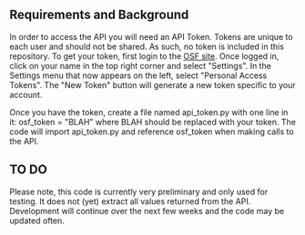 Requirements and Background
-------------

In order to access the API you will need an API Token. Tokens are unique to each user and should not be shared. As such, no token is included in this repository. To get your token, first login to the <a href="https://osf.io">OSF site</a>. Once logged in, click on your name in the top right corner and select "Settings". In the Settings menu that now appears on the left, select "Personal Access Tokens". The "New Token" button will generate a new token specific to your account.

Once you have the token, create a file named api_token.py with one line in it:
osf_token = "BLAH"
where BLAH should be replaced with your token. The code will import api_token.py and reference osf_token when making calls to the API.

TO DO
---------

Please note, this code is currently very preliminary and only used for testing. It does not (yet) extract all values returned from the API. Development will continue over the next few weeks and the code may be updated often. 
